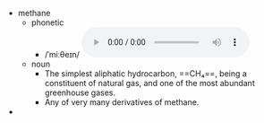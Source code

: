 - methane
	- phonetic
		- /ˈmiːθeɪn/
		  <audio controls><source src="https://api.dictionaryapi.dev/media/pronunciations/en/methane-uk.mp3"></audio>
	- noun
		- The simplest aliphatic hydrocarbon, ==CH₄==, being a constituent of natural gas, and one of the most abundant greenhouse gases.
		- Any of very many derivatives of methane.
-